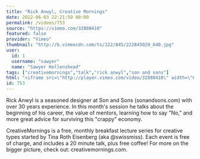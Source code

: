 ```yaml
---
title: "Rick Anwyl, Creative Mornings"
date: 2012-06-03 22:21:59 00:00
permalink: /videos/753
source: "https://vimeo.com/32888410"
featured: false
provider: "Vimeo"
thumbnail: "http://b.vimeocdn.com/ts/222/845/222845029_640.jpg"
user:
  id: 1
  username: "sawyer"
  name: "Sawyer Hollenshead"
tags: ["creativemornings","talk","rick anwyl","son and sons"]
html: "<iframe src=\"http://player.vimeo.com/video/32888410\" width=\"640\" height=\"360\" frameborder=\"0\" webkitAllowFullScreen mozallowfullscreen allowFullScreen></iframe>"
id: 753
---
```


Rick Anwyl is a seasoned designer at Son and Sons (sonandsons.com) with over 30 years experience. In this month's session he talks about the beginning of his career, the value of mentors, learning how to say "No," and more great advice for surviving this "crappy" economy.

CreativeMornings is a free, monthly breakfast lecture series for creative types started by Tina Roth Eisenberg (aka @swissmiss). Each event is free of charge, and includes a 20 minute talk, plus free coffee! For more on the bigger picture, check out: creativemornings.com.